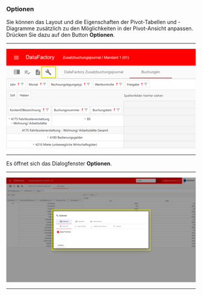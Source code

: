 ### Optionen

Sie können das Layout und die Eigenschaften der Pivot-Tabellen und -Diagramme zusätzlich zu den Möglichkeiten in der Pivot-Ansicht anpassen. Drücken Sie dazu auf den Button **Optionen**.

---
![](/Pictures/Web-Client/Fabrik/Pivot-Ansicht/Optionen/optionen_1.png)

---

Es öffnet sich das Dialogfenster **Optionen**.

---
![](/Pictures/Web-Client/Fabrik/Pivot-Ansicht/Optionen/optionen_2.png)

---
